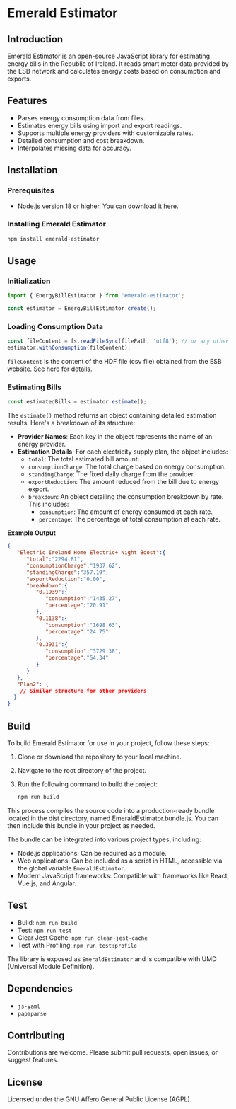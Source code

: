 # Emerald Estimator

## Introduction

Emerald Estimator is an open-source JavaScript library for estimating energy bills in the Republic of Ireland. It reads smart meter data provided by the ESB network and calculates energy costs based on consumption and exports.

## Features

- Parses energy consumption data from files.
- Estimates energy bills using import and export readings.
- Supports multiple energy providers with customizable rates.
- Detailed consumption and cost breakdown.
- Interpolates missing data for accuracy.

## Installation

### Prerequisites
- Node.js version 18 or higher. You can download it [here](https://nodejs.org/).

### Installing Emerald Estimator

```bash
npm install emerald-estimator
```


## Usage

### Initialization

```javascript
import { EnergyBillEstimator } from 'emerald-estimator';

const estimator = EnergyBillEstimator.create();
```

### Loading Consumption Data

```javascript
const fileContent = fs.readFileSync(filePath, 'utf8'); // or any other way to get the content of the file
estimator.withConsumption(fileContent);
```

```fileContent``` is the content of the HDF file (csv file) obtained from the ESB website. See [here](https://www.esbnetworks.ie/help-centre/help-faq/your-energy-consumption/what-is-a-hdf-file) for details.

### Estimating Bills

```javascript
const estimatedBills = estimator.estimate();
```

The `estimate()` method returns an object containing detailed estimation results. Here's a breakdown of its structure:

- **Provider Names**: Each key in the object represents the name of an energy provider.
- **Estimation Details**: For each electricity supply plan, the object includes:
    - `total`: The total estimated bill amount.
    - `consumptionCharge`: The total charge based on energy consumption.
    - `standingCharge`: The fixed daily charge from the provider.
    - `exportReduction`: The amount reduced from the bill due to energy export.
    - `breakdown`: An object detailing the consumption breakdown by rate. This includes:
        - `consumption`: The amount of energy consumed at each rate.
        - `percentage`: The percentage of total consumption at each rate.

**Example Output**

```json
{
   "Electric Ireland Home Electric+ Night Boost":{
      "total":"2294.81",
      "consumptionCharge":"1937.62",
      "standingCharge":"357.19",
      "exportReduction":"0.00",
      "breakdown":{
         "0.1939":{
            "consumption":"1435.27",
            "percentage":"20.91"
         },
         "0.1138":{
            "consumption":"1698.63",
            "percentage":"24.75"
         },
         "0.3931":{
            "consumption":"3729.38",
            "percentage":"54.34"
         }
      }
   },
   "Plan2": {
    // Similar structure for other providers
  }
}
```

## Build

To build Emerald Estimator for use in your project, follow these steps:

1. Clone or download the repository to your local machine.
2. Navigate to the root directory of the project.
3. Run the following command to build the project:

   ```bash
   npm run build
   ```

This process compiles the source code into a production-ready bundle located in the dist directory, named EmeraldEstimator.bundle.js. You can then include this bundle in your project as needed.

The bundle can be integrated into various project types, including:
- Node.js applications: Can be required as a module.
- Web applications: Can be included as a script in HTML, accessible via the global variable `EmeraldEstimator`.
- Modern JavaScript frameworks: Compatible with frameworks like React, Vue.js, and Angular.

## Test

- Build: `npm run build`
- Test: `npm run test`
- Clear Jest Cache: `npm run clear-jest-cache`
- Test with Profiling: `npm run test:profile`

The library is exposed as `EmeraldEstimator` and is compatible with UMD (Universal Module Definition).

## Dependencies

- `js-yaml`
- `papaparse`

## Contributing

Contributions are welcome. Please submit pull requests, open issues, or suggest features.

## License

Licensed under the GNU Affero General Public License (AGPL).



